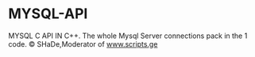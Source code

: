 # MYSQL-API
MYSQL C API IN C++. The whole Mysql Server connections pack in the 1 code.
© SHaDe,Moderator of www.scripts.ge


